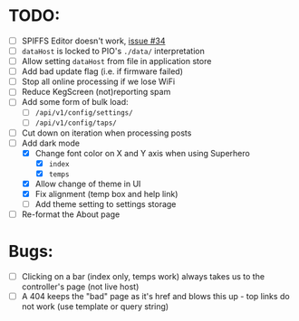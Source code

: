 # TODO:

- [ ] SPIFFS Editor doesn't work, [issue #34](https://github.com/lbussy/keg-cop/issues/34)
- [ ] `dataHost` is locked to PIO's `./data/` interpretation
- [ ] Allow setting `dataHost` from file in application store
- [ ] Add bad update flag (i.e. if firmware failed)
- [ ] Stop all online processing if we lose WiFi
- [ ] Reduce KegScreen (not)reporting spam
- [ ] Add some form of bulk load:
    - [ ] `/api/v1/config/settings/`
    - [ ] `/api/v1/config/taps/`
- [ ] Cut down on iteration when processing posts
- [ ] Add dark mode
    - [x] Change font color on X and Y axis when using Superhero
        - [x] `index`
        - [x] `temps`
    - [x] Allow change of theme in UI
    - [x] Fix alignment (temp box and help link)
    - [ ] Add theme setting to settings storage
- [ ] Re-format the About page

# Bugs:

- [ ] Clicking on a bar (index only, temps work) always takes us to the controller's page (not live host)
- [ ] A 404 keeps the "bad" page as it's href and blows this up - top links do not work (use template or query string)
